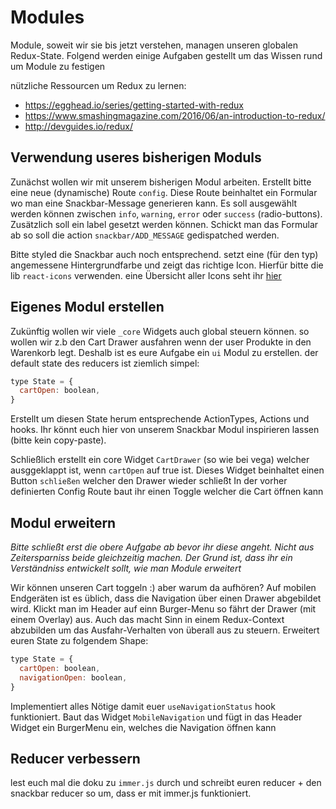 # Modules

Module, soweit wir sie bis jetzt verstehen, managen unseren globalen Redux-State. Folgend werden einige Aufgaben gestellt um das Wissen rund um Module zu festigen

nützliche Ressourcen um Redux zu lernen:

- https://egghead.io/series/getting-started-with-redux
- https://www.smashingmagazine.com/2016/06/an-introduction-to-redux/
- http://devguides.io/redux/

## Verwendung useres bisherigen Moduls

Zunächst wollen wir mit unserem bisherigen Modul arbeiten. Erstellt bitte eine neue (dynamische) Route `config`. Diese Route beinhaltet ein Formular wo man eine Snackbar-Message generieren kann. Es soll ausgewählt werden können zwischen `info`, `warning`, `error` oder `success` (radio-buttons). Zusätzlich soll ein label gesetzt werden können. Schickt man das Formular ab so soll die action `snackbar/ADD_MESSAGE` gedispatched werden.

Bitte styled die Snackbar auch noch entsprechend. setzt eine (für den typ) angemessene Hintergrundfarbe und zeigt das richtige Icon. Hierfür bitte die lib `react-icons` verwenden. eine Übersicht aller Icons seht ihr [hier](https://react-icons.netlify.com/#/)

## Eigenes Modul erstellen

Zukünftig wollen wir viele `_core` Widgets auch global steuern können. so wollen wir z.b den Cart Drawer ausfahren wenn der user Produkte in den Warenkorb legt. Deshalb ist es eure Aufgabe ein `ui` Modul zu erstellen. der default state des reducers ist ziemlich simpel:

```javascript
type State = {
  cartOpen: boolean,
}
```

Erstellt um diesen State herum entsprechende ActionTypes, Actions und hooks. Ihr könnt euch hier von unserem Snackbar Modul inspirieren lassen (bitte kein copy-paste).

Schließlich erstellt ein core Widget `CartDrawer` (so wie bei vega) welcher ausggeklappt ist, wenn `cartOpen` auf true ist. Dieses Widget beinhaltet einen Button `schließen` welcher den Drawer wieder schließt
In der vorher definierten Config Route baut ihr einen Toggle welcher die Cart öffnen kann

## Modul erweitern

_Bitte schließt erst die obere Aufgabe ab bevor ihr diese angeht. Nicht aus Zeitersparniss beide gleichzeitig machen. Der Grund ist, dass ihr ein Verständniss entwickelt sollt, wie man Module erweitert_

Wir können unseren Cart toggeln :) aber warum da aufhören? Auf mobilen Endgeräten ist es üblich, dass die Navigation über einen Drawer abgebildet wird. Klickt man im Header auf einn Burger-Menu so fährt der Drawer (mit einem Overlay) aus. Auch das macht Sinn in einem Redux-Context abzubilden um das Ausfahr-Verhalten von überall aus zu steuern. Erweitert euren State zu folgendem Shape:

```javascript
type State = {
  cartOpen: boolean,
  navigationOpen: boolean,
}
```

Implementiert alles Nötige damit euer `useNavigationStatus` hook funktioniert. Baut das Widget `MobileNavigation` und fügt in das Header Widget ein BurgerMenu ein, welches die Navigation öffnen kann

## Reducer verbessern

lest euch mal die doku zu `immer.js` durch und schreibt euren reducer + den snackbar reducer so um, dass er mit immer.js funktioniert.
